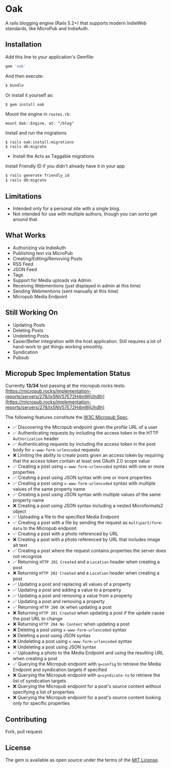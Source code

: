 # Oak
A rails blogging engine (Rails 5.2+) that supports modern IndieWeb standards, like MicroPub and IndieAuth.


## Installation
Add this line to your application's Gemfile:

```ruby
gem 'oak'
```

And then execute:
```bash
$ bundle
```

Or install it yourself as:
```bash
$ gem install oak
```

Mount the engine in `routes.rb`:

    mount Oak::Engine, at: "/blog"

Install and run the migrations

    $ rails oak:install:migrations
    $ rails db:migrate

* Install the Acts as Taggable migrations

Install Friendly ID if you didn't already have it in your app

```bash
$ rails generate friendly_id
$ rails db:migrate
```

## Limitations

* Intended only for a personal site with a single blog.
* Not intended for use with multiple authors, though you can _sorta_ get around that.

## What Works

* Authorizing via IndieAuth
* Publishing text via MicroPub
* Creating/Editing/Removing Posts
* RSS Feed
* JSON Feed
* Tags
* Support for Media uploads via Admin
* Receiving Webmentions (just displayed in admin at this time)
* Sending Webmentions (sent manually at this time)
* Micropub Media Endpoint

## Still Working On

* Updating Posts
* Deleting Posts
* Undeleting Posts
* Easier/Better Integration with the host application. Still requires a lot of hand-work to get things working smoothly.
* Syndication
* Pubsub

## Micropub Spec Implementation Status

Currently **13/34** test passing at the micropub.rocks tests: [https://micropub.rocks/implementation-reports/servers/278/Ix5NV57E72H4mWjUhdIh](https://micropub.rocks/implementation-reports/servers/278/Ix5NV57E72H4mWjUhdIh)

The following features constitute the [W3C Micropub Spec](https://www.w3.org/TR/micropub/#feature-li-1).

* :white_check_mark: Discovering the Micropub endpoint given the profile URL of a user
* :white_check_mark: Authenticating requests by including the access token in the HTTP `Authorization` header
* :white_check_mark: Authenticating requests by including the access token in the post body for `x-www-form-urlencoded` requests
* :x: Limiting the ability to create posts given an access token by requiring that the access token contain at least one OAuth 2.0 scope value
* :white_check_mark: Creating a post using `x-www-form-urlencoded` syntax with one or more properties
* :white_check_mark: Creating a post using JSON syntax with one or more properties
* :white_check_mark: Creating a post using `x-www-form-urlencoded` syntax with multiple values of the same property name
* :white_check_mark: Creating a post using JSON syntax with multiple values of the same property name
* :x: Creating a post using JSON syntax including a nested Microformats2 object
* :white_check_mark: Uploading a file to the specified Media Endpoint
* :white_check_mark: Creating a post with a file by sending the request as `multipart/form-data` to the Micropub endpoint
* :white_check_mark: Creating a post with a photo referenced by URL
* :x: Creating a post with a photo referenced by URL that includes image alt text
* :white_check_mark: Creating a post where the request contains properties the server does not recognize
* :white_check_mark: Returning `HTTP 201 Created` and a `Location` header when creating a post
* :x: Returning `HTTP 202 Created` and a `Location` header when creating a post
* :white_check_mark: Updating a post and replacing all values of a property
* :white_check_mark: Updating a post and adding a value to a property
* :white_check_mark: Updating a post and removing a value from a property
* :white_check_mark: Updating a post and removing a property
* :white_check_mark: Returning `HTTP 200 OK` when updating a post
* :x: Returning `HTTP 201 Created` when updating a post if the update cause the post URL to change
* :x: Returning `HTTP 204 No Content` when updating a post
* :x: Deleting a post using `x-www-form-urlencoded` syntax
* :x: Deleting a post using JSON syntax
* :x: Undeleting a post using `x-www-form-urlencoded` syntax
* :x: Undeleting a post using JSON syntax
* :white_check_mark: Uploading a photo to the Media Endpoint and using the resulting URL when creating a post
* :white_check_mark: Querying the Micropub endpoint with `q=config` to retrieve the Media Endpoint and syndication targets if specified
* :x: Querying the Micropub endpoint with `q=syndicate-to` to retrieve the list of syndication targets
* :x: Querying the Micropub endpoint for a post's source content without specifying a list of properties
* :x: Querying the Micropub endpoint for a post's source content looking only for specific properties


## Contributing
Fork, pull request.

## License
The gem is available as open source under the terms of the [MIT License](https://opensource.org/licenses/MIT).
